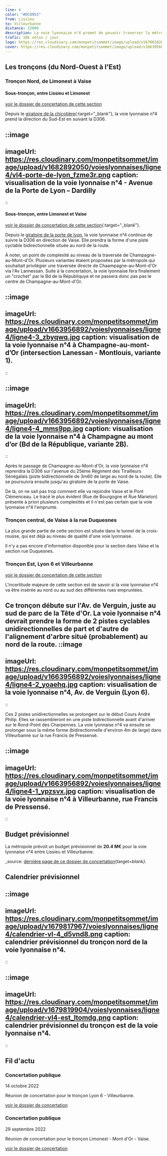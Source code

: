 ```yaml
---
line: 4
color: "#DC8953"
from: Lissieu
to: Villeurbanne
distance: 22000
description: La voie lyonnaise n°4 promet de pouvoir traverser la métropole lyonnaise du Nord-Ouest à l'Est en passant par Limonest, les Monts d'Or, Vaise, le 6ème et Villeurbanne. Certains tronçons de son parcours sont extrêmement ambitieux (Lyon 6 et Villeurbanne en particulier) et devraient complètement transformer la pratique cyclable dans ces secteurs. 
trafic: 18k vélos / jour
logo: https://res.cloudinary.com/monpetitsommet/image/upload/v1670018201/voieslyonnaises/ligne4/cover-vl4_grabsv.png
cover: https://res.cloudinary.com/monpetitsommet/image/upload/v1663956892/voieslyonnaises/ligne4/ligne4-2_yoaehq.jpg
---
```


## Les tronçons (du Nord-Ouest à l'Est)

### Tronçon Nord, de Limonest à Vaise

#### Sous-tronçon, entre Lissieu et Limonest
[voir le dossier de concertation de cette section](https://jeparticipe.grandlyon.com/media/default/0001/01/a234c28f80d78dcb4a790ef86f0f61b9440073d2.pdf)

Depuis le [giratoire de la chicotière](https://goo.gl/maps/1UkZTP9b3Q3MmWkT8){:target="_blank"}, la voie lyonnaise n°4 prend la direction du Sud-Est en suivant la D306.

::image
---
imageUrl: https://res.cloudinary.com/monpetitsommet/image/upload/v1682892050/voieslyonnaises/ligne4/vl4-porte-de-lyon_fzme3r.png
caption: visualisation de la voie lyonnaise n°4 - Avenue de la Porte de Lyon – Dardilly
---
::

#### Sous-tronçon, entre Limonest et Vaise
[voir le dossier de concertation de cette section](https://www.grandlyon.com/fileadmin/user_upload/media/pdf/grands-projets/concertation-reglementaire/20220916_voieslyonnaises_ligne4-nord_dossier.pdf){:target="_blank"}.

Depuis le [giratoire de la porte de lyon](https://www.google.com/maps/search/45.821406,+4.766743), la voie lyonnaise n°4 continue de suivre la D306 en direction de Vaise. Elle prendra la forme d'une piste cyclable bidirectionnelle située au nord de la route.

À noter, un point de complexité au niveau de la traversée de Champagne-au-Mont-d'Or. Plusieurs variantes étaient proposées par la métropole qui souhaitait privilégier une traversée directe de Chaampagne-au-Mont-d'Or via l'Av Lannessan. Suite à la concertation, la voie lyonnaise fera finalement un "crochet" par le Bd de la Républiquye et ne passera donc pas pas le centre de Champagne-au-Mont-d'Or.

::image
---
imageUrl: https://res.cloudinary.com/monpetitsommet/image/upload/v1663956892/voieslyonnaises/ligne4/ligne4-3_zbyqwq.jpg
caption: visualisation de la voie lyonnaise n°4 à Champagne-au-mont-d’Or (intersection Lanessan - Montlouis, variante 1).
---
::

::image
---
imageUrl: https://res.cloudinary.com/monpetitsommet/image/upload/v1663956892/voieslyonnaises/ligne4/ligne4-4_mms9pp.jpg
caption: visualisation de la voie lyonnaise n°4 à Champagne au mont d’or (Bd de la République, variante 2B).
---
::

Après le passage de Champagne-au-Mont-d'Or, la voie lyonnaise n°4 reprendra la D306 sur l'avenue du 25ème Régiment des
Tirailleurs Sénégalais (piste bidirectionnelle de 3m60 de large au nord de la route). Elle se poursuivra ensuite jusqu'au giratoire de la porte de Vaise.

De là, on ne sait pas trop comment elle va rejoindre Vaise et le Pont Clémenceau. Le tracé le plus évident (Rue de Bourgogne et Rue Marieton) présente à priori plusieurs complexités et il n'est pas certain que la voie lyonnaise n°4 l'emprunte.

### Tronçon central, de Vaise à la rue Duquesnes
La plus grande partie de cette section est située dans le tunnel de la croix-rousse, qui est déjà au niveau de qualité d'une voie lyonnaise.

Il n'y a pas encore d'information disponible pour la section dans Vaise et la section rue Duquesnes.

### Tronçon Est, Lyon 6 et Villeurbanne
[voir le dossier de concertation de cette section](https://www.grandlyon.com/fileadmin/user_upload/media/pdf/grands-projets/concertation-reglementaire/20220916_voieslyonnaises_ligne4-est_dossier.pdf)

L'incertitude majeure de cette section est de savoir si la voie lyonnaise n°4 va être insérée au nord ou au sud des différentes rues empruntées.

Ce tronçon débute sur l'Av. de Verguin, juste au sud de parc de la Tête d'Or. La voie lyonnaise n°4 devrait prendre la forme de 2 pistes cyclables unidirectionnelles de part et d'autre de l'alignement d'arbre situé (probablement) au nord de la route.
::image
---
imageUrl: https://res.cloudinary.com/monpetitsommet/image/upload/v1663956892/voieslyonnaises/ligne4/ligne4-2_yoaehq.jpg
caption: visualisation de la voie lyonnaise n°4, Av. de Verguin (Lyon 6).
---
::

Ces 2 pistes unidirectionnelles se prolongent sur le début Cours André Philip. Elles se rassembleront en une piste bidirectionnelle avant d'arriver sur le Rond-Point des Charpennes.
La voie lyonnaise n°4 va ensuite se prolonger sous la même forme (bidirectionnelle d'environ 4m de large) dans Villeurbanne sur la rue Francis de Pressensé.

::image
---
imageUrl: https://res.cloudinary.com/monpetitsommet/image/upload/v1663956892/voieslyonnaises/ligne4/ligne4-1_ypzsvx.jpg
caption: visualisation de la voie lyonnaise n°4 à Villeurbanne, rue Francis de Pressensé.
---
::

## Budget prévisionnel

La métropole prévoit un budget prévisionnel de **20.4 M€** pour la voie lyonnaise n°4 entre Lissieu et Villeurbanne.

_source: [dernière page de ce dossier de concertation](https://jeparticipe.grandlyon.com/media/default/0001/01/a234c28f80d78dcb4a790ef86f0f61b9440073d2.pdf){target=_blank}._
## Calendrier prévisionnel

::image
---
imageUrl: https://res.cloudinary.com/monpetitsommet/image/upload/v1679817967/voieslyonnaises/ligne4/calendrier-vl-4_d5vnd8.png
caption: calendrier prévisionnel du tronçon nord de la voie lyonnaise n°4.
---
::

::image
---
imageUrl: https://res.cloudinary.com/monpetitsommet/image/upload/v1679819904/voieslyonnaises/ligne4/calendrier-vl4-est_ltomdg.png
caption: calendrier prévisionnel du tronçon est de la voie lyonnaise n°4.
---
::

## Fil d'actu

### Concertation publique
14 octobre 2022

Réunion de concertation pour le tronçon Lyon 6 - Villeurbanne.

[voir le dossier de concertation](https://www.grandlyon.com/fileadmin/user_upload/media/pdf/grands-projets/concertation-reglementaire/20220916_voieslyonnaises_ligne4-est_dossier.pdf)

### Concertation publique
29 septembre 2022

Réunion de concertation pour le tronçon Limonest - Mont d'Or - Vaise.

[voir le dossier de concertation](https://www.grandlyon.com/fileadmin/user_upload/media/pdf/grands-projets/concertation-reglementaire/20220916_voieslyonnaises_ligne4-nord_dossier.pdf)
